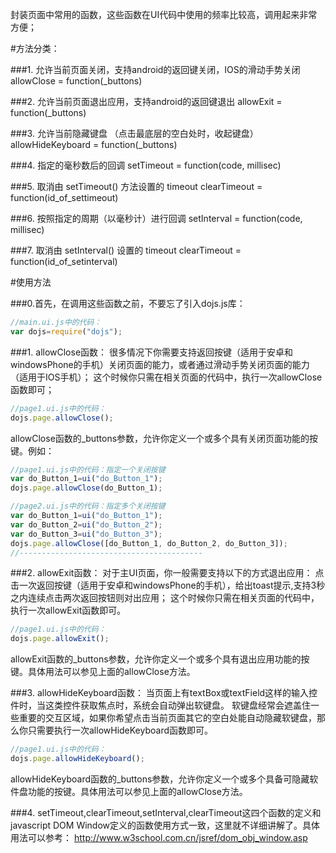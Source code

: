 封装页面中常用的函数，这些函数在UI代码中使用的频率比较高，调用起来非常方便；

#方法分类：

###1. 允许当前页面关闭，支持android的返回键关闭，IOS的滑动手势关闭
allowClose = function(_buttons)

###2. 允许当前页面退出应用，支持android的返回键退出
allowExit = function(_buttons)

###3. 允许当前隐藏键盘 （点击最底层的空白处时，收起键盘）
allowHideKeyboard = function(_buttons)

###4. 指定的毫秒数后的回调
setTimeout = function(code, millisec)

###5. 取消由 setTimeout() 方法设置的 timeout
clearTimeout = function(id_of_settimeout)

###6. 按照指定的周期（以毫秒计）进行回调
setInterval = function(code, millisec)

###7. 取消由 setInterval() 设置的 timeout
clearTimeout = function(id_of_setinterval)

#使用方法

###0.首先，在调用这些函数之前，不要忘了引入dojs.js库：

```JavaScript
//main.ui.js中的代码：
var dojs=require("dojs");
```

###1. allowClose函数：
很多情况下你需要支持返回按键（适用于安卓和windowsPhone的手机）关闭页面的能力，或者通过滑动手势关闭页面的能力（适用于IOS手机）；
这个时候你只需在相关页面的代码中，执行一次allowClose函数即可；

```JavaScript
//page1.ui.js中的代码：
dojs.page.allowClose();
```

allowClose函数的_buttons参数，允许你定义一个或多个具有关闭页面功能的按键。例如：

```JavaScript
//page1.ui.js中的代码：指定一个关闭按键
var do_Button_1=ui("do_Button_1"); 
dojs.page.allowClose(do_Button_1);

//page2.ui.js中的代码：指定多个关闭按键
var do_Button_1=ui("do_Button_1"); 
var do_Button_2=ui("do_Button_2"); 
var do_Button_3=ui("do_Button_3"); 
dojs.page.allowClose([do_Button_1, do_Button_2, do_Button_3]);
//-----------------------------------------
```

###2. allowExit函数：
对于主UI页面，你一般需要支持以下的方式退出应用：
点击一次返回按键（适用于安卓和windowsPhone的手机），给出toast提示,支持3秒之内连续点击两次返回按钮则对出应用；
这个时候你只需在相关页面的代码中，执行一次allowExit函数即可。

```JavaScript
//page1.ui.js中的代码：
dojs.page.allowExit();
```
allowExit函数的_buttons参数，允许你定义一个或多个具有退出应用功能的按键。具体用法可以参见上面的allowClose方法。

###3. allowHideKeyboard函数：
当页面上有textBox或textField这样的输入控件时，当这类控件获取焦点时，系统会自动弹出软键盘。
软键盘经常会遮盖住一些重要的交互区域，如果你希望点击当前页面其它的空白处能自动隐藏软键盘，那么你只需要执行一次allowHideKeyboard函数即可。

```JavaScript
//page1.ui.js中的代码：
dojs.page.allowHideKeyboard();
```

allowHideKeyboard函数的_buttons参数，允许你定义一个或多个具备可隐藏软件盘功能的按键。具体用法可以参见上面的allowClose方法。



###4. setTimeout,clearTimeout,setInterval,clearTimeout这四个函数的定义和javascript DOM Window定义的函数使用方式一致，这里就不详细讲解了。具体用法可以参考：
http://www.w3school.com.cn/jsref/dom_obj_window.asp
